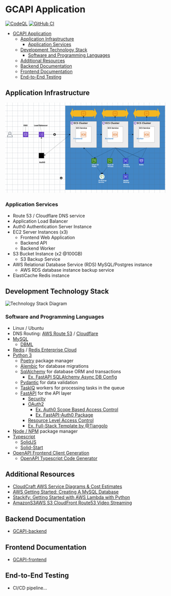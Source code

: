 # GCAPI Application

[![CodeQL](https://github.com/joeygrable94/GCAPI/actions/workflows/codeql.yml/badge.svg)](https://github.com/joeygrable94/GCAPI/actions/workflows/codeql.yml) [![GitHub CI](https://github.com/joeygrable94/GCAPI/actions/workflows/ci.yml/badge.svg)](https://github.com/joeygrable94/GCAPI/actions/workflows/ci.yml)

- [GCAPI Application](#gcapi-application)
  - [Application Infrastructure](#application-infrastructure)
    - [Application Services](#application-services)
  - [Development Technology Stack](#development-technology-stack)
    - [Software and Programming Languages](#software-and-programming-languages)
  - [Additional Resources](#additional-resources)
  - [Backend Documentation](#backend-documentation)
  - [Frontend Documentation](#frontend-documentation)
  - [End-to-End Testing](#end-to-end-testing)

## Application Infrastructure

![Insfratructure Diagram](./docs/img/gcapi-aws-infrastructure-2d.png)

### Application Services

- Route 53 / Cloudflare DNS service
- Application Load Balancer
- Auth0 Authentication Server Instance
- EC2 Server Instances (x3)
  - Frontend Web Application
  - Backend API
  - Backend Worker
- S3 Bucket Instance (x2 @100GB)
  - S3 Backup Service
- AWS Relational Database Service (RDS) MySQL/Postgres instance
  - AWS RDS database instance backup service
- ElastiCache Redis instance

## Development Technology Stack

![Technology Stack Diagram](./docs/img/stack.png)

### Software and Programming Languages

- Linux / Ubuntu
- DNS Routing: [AWS Route 53](https://aws.amazon.com/route53/) / [Cloudflare](https://www.cloudflare.com/)
- [MySQL](https://www.mysql.com/)
  - [DBML](https://dbml.dbdiagram.io/home/#intro)
- [Redis](https://redis.io/) / [Redis Enterprise Cloud](https://redis.com/redis-enterprise-cloud/)
- [Python 3](https://www.python.org/)
  - [Poetry](https://python-poetry.org/) package manager
  - [Alembic](https://alembic.sqlalchemy.org/en/latest/) for database migrations
  - [SqlAlchemy](https://docs.sqlalchemy.org/en/20/) for database ORM and transactions
    - [Ex. FastAPI SQLAlchemy Async DB Config](https://rogulski.it/blog/fastapi-async-db/)
  - [Pydantic](https://docs.pydantic.dev/latest/) for data validation
  - [TaskIQ](https://taskiq-python.github.io/) workers for
  processing tasks in the queue
  - [FastAPI](https://fastapi.tiangolo.com/) for the API layer
    - [Security](https://fastapi.tiangolo.com/tutorial/security/)
    - [OAuth2](https://fastapi.tiangolo.com/tutorial/security/oauth2-jwt/)
      - [Ex. Auth0 Scope Based Access Control](https://github.com/auth0-developer-hub/api_fastapi_python_hello-world/tree/basic-role-based-access-control)
      - [Ex. FastAPI-Auth0 Package](https://github.com/dorinclisu/fastapi-auth0)
    - [Resource Level Access Control](https://github.com/holgi/fastapi-permissions/blob/master/README.md)
    - [Ex. Full-Stack Template by @Tiangolo](https://github.com/tiangolo/full-stack-fastapi-postgresql/blob/master/%7B%7Bcookiecutter.project_slug%7D%7D/README.md)
- [Node / NPM](https://www.npmjs.com/) package manager
- [Typescript](https://www.typescriptlang.org/)
  - [SolidJS](https://www.solidjs.com/)
  - [Solid-Start](https://start.solidjs.com/getting-started/what-is-solidstart)
- [OpenAPI Frontend Client Generation](https://fastapi.tiangolo.com/advanced/generate-clients/)
  - [OpenAPI Typescript Code Generator](https://github.com/ferdikoomen/openapi-typescript-codegen)

## Additional Resources

- [CloudCraft AWS Service Diagrams & Cost Estimates](https://www.cloudcraft.co/)
- [AWS Getting Started: Creating A MySQL Database](https://aws.amazon.com/getting-started/hands-on/create-mysql-db/)
- [Stackify: Getting Started with AWS Lambda with Python](https://stackify.com/aws-lambda-with-python-a-complete-getting-started-guide/)
- [AmazonS3AWS S3 CloudFront Route53 Video Streaming](https://docs.aws.amazon.com/AmazonS3/latest/userguide/tutorial-s3-cloudfront-route53-video-streaming.html)

## Backend Documentation

- [GCAPI-backend](https://github.com/joeygrable94/GCAPI-backend)

## Frontend Documentation

- [GCAPI-frontend](https://github.com/joeygrable94/GCAPI-frontend)

## End-to-End Testing

- CI/CD pipeline...
